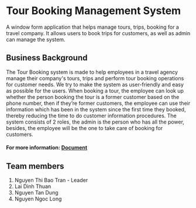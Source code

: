 # Tour Booking Management System
A window form application that helps manage tours, trips, booking for a travel company. It allows users to book trips for customers, as well as admin can manage the system.

## Business Background
The Tour Booking system is made to help employees in a travel agency manage their
company's tours, trips and perform tour booking operations for customer needs.
We try to make the system as user-friendly and easy as possible for the users. When
booking a tour, the employee can look up whether the person booking the tour is a former
customer based on the phone number, then if they’re former customers, the employee can
use their information which has been in the system since the first time they booked,
thereby reducing the time to do customer information procedures.
The system consists of 2 roles, the admin is the person who has all the power, besides, the
employee will be the one to take care of booking for customers.

#### For more information: [Document](https://drive.google.com/file/d/1NYrnrVL2DRURLXWdpfYW5HwCZypDfox2/view?usp=sharing)

## Team members
1. Nguyen Thi Bao Tran - Leader
2. Lai Dinh Thuan
3. Nguyen Tan Dung
4. Nguyen Ngoc Long

